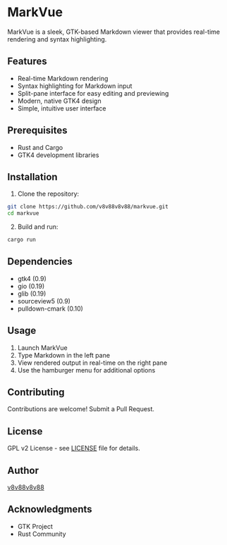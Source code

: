 # MarkVue

MarkVue is a sleek, GTK-based Markdown viewer that provides real-time rendering and syntax highlighting.

## Features

- Real-time Markdown rendering
- Syntax highlighting for Markdown input
- Split-pane interface for easy editing and previewing
- Modern, native GTK4 design
- Simple, intuitive user interface

## Prerequisites

- Rust and Cargo
- GTK4 development libraries

## Installation

1. Clone the repository:
```bash
git clone https://github.com/v8v88v8v88/markvue.git
cd markvue
```

2. Build and run:
```bash
cargo run
```

## Dependencies

- gtk4 (0.9)
- gio (0.19)
- glib (0.19)
- sourceview5 (0.9)
- pulldown-cmark (0.10)

## Usage

1. Launch MarkVue
2. Type Markdown in the left pane
3. View rendered output in real-time on the right pane
4. Use the hamburger menu for additional options

## Contributing

Contributions are welcome! Submit a Pull Request.

## License

GPL v2 License - see [LICENSE](LICENSE) file for details.

## Author

[v8v88v8v88](https://github.com/v8v88v8v88)

## Acknowledgments

- GTK Project
- Rust Community
